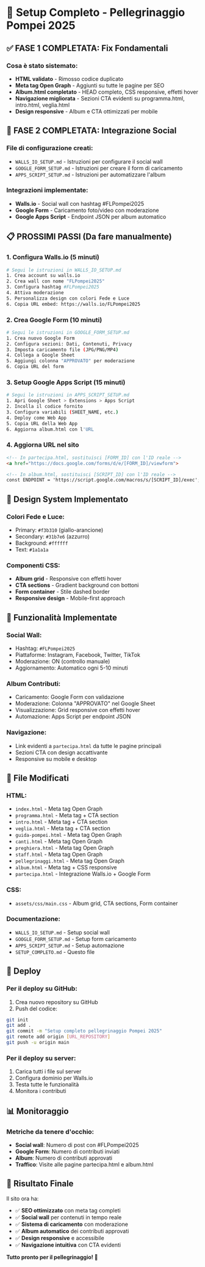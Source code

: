 # 🎯 Setup Completo - Pellegrinaggio Pompei 2025

## ✅ FASE 1 COMPLETATA: Fix Fondamentali

### Cosa è stato sistemato:
- **HTML validato** - Rimosso codice duplicato
- **Meta tag Open Graph** - Aggiunti su tutte le pagine per SEO
- **Album.html completato** - HEAD completo, CSS responsive, effetti hover
- **Navigazione migliorata** - Sezioni CTA evidenti su programma.html, intro.html, veglia.html
- **Design responsive** - Album e CTA ottimizzati per mobile

## 🚀 FASE 2 COMPLETATA: Integrazione Social

### File di configurazione creati:
- `WALLS_IO_SETUP.md` - Istruzioni per configurare il social wall
- `GOOGLE_FORM_SETUP.md` - Istruzioni per creare il form di caricamento
- `APPS_SCRIPT_SETUP.md` - Istruzioni per automatizzare l'album

### Integrazioni implementate:
- **Walls.io** - Social wall con hashtag #FLPompei2025
- **Google Form** - Caricamento foto/video con moderazione
- **Google Apps Script** - Endpoint JSON per album automatico

## 📋 PROSSIMI PASSI (Da fare manualmente)

### 1. Configura Walls.io (5 minuti)
```bash
# Segui le istruzioni in WALLS_IO_SETUP.md
1. Crea account su walls.io
2. Crea wall con nome "FLPompei2025"
3. Configura hashtag #FLPompei2025
4. Attiva moderazione
5. Personalizza design con colori Fede e Luce
6. Copia URL embed: https://walls.io/FLPompei2025
```

### 2. Crea Google Form (10 minuti)
```bash
# Segui le istruzioni in GOOGLE_FORM_SETUP.md
1. Crea nuovo Google Form
2. Configura sezioni: Dati, Contenuti, Privacy
3. Imposta caricamento file (JPG/PNG/MP4)
4. Collega a Google Sheet
5. Aggiungi colonna "APPROVATO" per moderazione
6. Copia URL del form
```

### 3. Setup Google Apps Script (15 minuti)
```bash
# Segui le istruzioni in APPS_SCRIPT_SETUP.md
1. Apri Google Sheet > Extensions > Apps Script
2. Incolla il codice fornito
3. Configura variabili (SHEET_NAME, etc.)
4. Deploy come Web App
5. Copia URL della Web App
6. Aggiorna album.html con l'URL
```

### 4. Aggiorna URL nel sito
```html
<!-- In partecipa.html, sostituisci [FORM_ID] con l'ID reale -->
<a href="https://docs.google.com/forms/d/e/[FORM_ID]/viewform">

<!-- In album.html, sostituisci [SCRIPT_ID] con l'ID reale -->
const ENDPOINT = 'https://script.google.com/macros/s/[SCRIPT_ID]/exec';
```

## 🎨 Design System Implementato

### Colori Fede e Luce:
- Primary: `#f3b310` (giallo-arancione)
- Secondary: `#31b7e6` (azzurro)
- Background: `#ffffff`
- Text: `#1a1a1a`

### Componenti CSS:
- **Album grid** - Responsive con effetti hover
- **CTA sections** - Gradient background con bottoni
- **Form container** - Stile dashed border
- **Responsive design** - Mobile-first approach

## 📱 Funzionalità Implementate

### Social Wall:
- Hashtag: `#FLPompei2025`
- Piattaforme: Instagram, Facebook, Twitter, TikTok
- Moderazione: ON (controllo manuale)
- Aggiornamento: Automatico ogni 5-10 minuti

### Album Contributi:
- Caricamento: Google Form con validazione
- Moderazione: Colonna "APPROVATO" nel Google Sheet
- Visualizzazione: Grid responsive con effetti hover
- Automazione: Apps Script per endpoint JSON

### Navigazione:
- Link evidenti a `partecipa.html` da tutte le pagine principali
- Sezioni CTA con design accattivante
- Responsive su mobile e desktop

## 🔧 File Modificati

### HTML:
- `index.html` - Meta tag Open Graph
- `programma.html` - Meta tag + CTA section
- `intro.html` - Meta tag + CTA section
- `veglia.html` - Meta tag + CTA section
- `guida-pompei.html` - Meta tag Open Graph
- `canti.html` - Meta tag Open Graph
- `preghiera.html` - Meta tag Open Graph
- `staff.html` - Meta tag Open Graph
- `pellegrinaggi.html` - Meta tag Open Graph
- `album.html` - Meta tag + CSS responsive
- `partecipa.html` - Integrazione Walls.io + Google Form

### CSS:
- `assets/css/main.css` - Album grid, CTA sections, Form container

### Documentazione:
- `WALLS_IO_SETUP.md` - Setup social wall
- `GOOGLE_FORM_SETUP.md` - Setup form caricamento
- `APPS_SCRIPT_SETUP.md` - Setup automazione
- `SETUP_COMPLETO.md` - Questo file

## 🚀 Deploy

### Per il deploy su GitHub:
1. Crea nuovo repository su GitHub
2. Push del codice:
```bash
git init
git add .
git commit -m "Setup completo pellegrinaggio Pompei 2025"
git remote add origin [URL_REPOSITORY]
git push -u origin main
```

### Per il deploy su server:
1. Carica tutti i file sul server
2. Configura dominio per Walls.io
3. Testa tutte le funzionalità
4. Monitora i contributi

## 📊 Monitoraggio

### Metriche da tenere d'occhio:
- **Social wall**: Numero di post con #FLPompei2025
- **Google Form**: Numero di contributi inviati
- **Album**: Numero di contributi approvati
- **Traffico**: Visite alle pagine partecipa.html e album.html

## 🎯 Risultato Finale

Il sito ora ha:
- ✅ **SEO ottimizzato** con meta tag completi
- ✅ **Social wall** per contenuti in tempo reale
- ✅ **Sistema di caricamento** con moderazione
- ✅ **Album automatico** dei contributi approvati
- ✅ **Design responsive** e accessibile
- ✅ **Navigazione intuitiva** con CTA evidenti

**Tutto pronto per il pellegrinaggio! 🎉**
